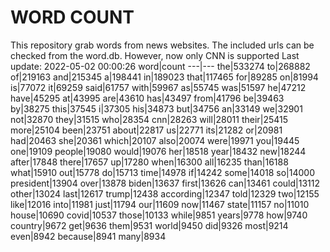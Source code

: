 # WORD COUNT
This repository grab words from news websites. The included urls can be checked from the word.db.
However, now only CNN is supported
Last update: 2022-05-02 00:00:26
word|count
---|---
the|533274
to|268882
of|219163
and|215345
a|198441
in|189023
that|117465
for|89285
on|81994
is|77072
it|69259
said|61757
with|59967
as|55745
was|51597
he|47212
have|45295
at|43995
are|43610
has|43497
from|41796
be|39463
by|38275
this|37545
i|37305
his|34873
but|34756
an|33149
we|32901
not|32870
they|31515
who|28354
cnn|28263
will|28011
their|25415
more|25104
been|23751
about|22817
us|22771
its|21282
or|20981
had|20463
she|20361
which|20107
also|20074
were|19971
you|19445
one|19109
people|19080
would|19076
her|18518
year|18432
new|18244
after|17848
there|17657
up|17280
when|16300
all|16235
than|16188
what|15910
out|15778
do|15713
time|14978
if|14242
some|14018
so|14000
president|13904
over|13878
biden|13637
first|13626
can|13461
could|13112
other|13024
last|12617
trump|12438
according|12347
told|12329
two|12155
like|12016
into|11981
just|11794
our|11609
now|11467
state|11157
no|11010
house|10690
covid|10537
those|10133
while|9851
years|9778
how|9740
country|9672
get|9636
them|9531
world|9450
did|9326
most|9214
even|8942
because|8941
many|8934
